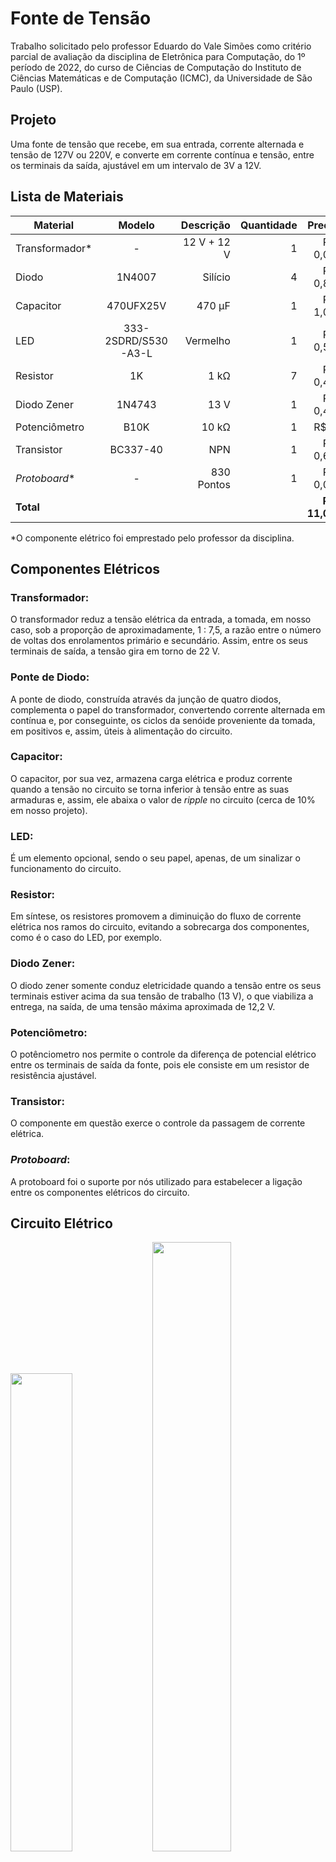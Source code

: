 # **Fonte de Tensão**
Trabalho solicitado pelo professor Eduardo do Vale Simões como critério parcial de avaliação da disciplina de Eletrônica para Computação, do 1º período de 2022, do curso de Ciências de Computação do Instituto de Ciências Matemáticas e de Computação (ICMC), da Universidade de São Paulo (USP).
## **Projeto**
Uma fonte de tensão que recebe, em sua entrada, corrente alternada e tensão de 127V ou 220V, e converte em corrente contínua e tensão, entre os terminais da saída, ajustável em um intervalo de 3V a 12V.
## **Lista de Materiais**
| Material        | Modelo |Descrição|Quantidade           | Preço  |
| ------------- |:-------------:| -----:| -----:| -----:|
|Transformador*|-|12 V + 12 V|1|R$ 0,00|
|Diodo|1N4007|Silício|4|R$ 0,80|
|Capacitor|470UFX25V|470 µF|1|R$ 1,05|
|LED|333-2SDRD/S530-A3-L|Vermelho|1|R$ 0,50|
|Resistor|1K|1 kΩ|7|R$ 0,49|
|Diodo Zener|1N4743|13 V|1|R$ 0,48|
|Potenciômetro|B10K|10 kΩ|1|R$ 7|
|Transistor|BC337-40|NPN|1|R$ 0,69|
|*Protoboard**|-|830 Pontos|1|R$ 0,00|
|**Total**||||**R$ 11,01**|

*O componente elétrico foi emprestado pelo professor da disciplina.

## **Componentes Elétricos**
### Transformador:
    
O transformador reduz a tensão elétrica da entrada, a tomada, em nosso caso, sob a proporção de aproximadamente, 1 : 7,5, a razão entre o número de voltas dos enrolamentos primário e secundário. Assim, entre os seus terminais de saída, a tensão gira em torno de 22 V.

### Ponte de Diodo:

A ponte de diodo, construída através da junção de quatro diodos, complementa o papel do transformador, convertendo corrente alternada em contínua e, por conseguinte, os ciclos da senóide proveniente da tomada, em positivos e, assim, úteis à alimentação do circuito.

### Capacitor:

O capacitor, por sua vez, armazena carga elétrica e produz corrente quando a tensão no circuito se torna inferior à tensão entre as suas armaduras e, assim, ele abaixa o valor de *ripple* no circuito (cerca de 10% em nosso projeto).

### LED:

É um elemento opcional, sendo o seu papel, apenas, de um sinalizar o funcionamento do circuito.

### Resistor:

Em síntese, os resistores promovem a diminuição do fluxo de corrente elétrica nos ramos do circuito, evitando a sobrecarga dos componentes, como é o caso do LED, por exemplo.

### Diodo Zener:

O diodo zener somente conduz eletricidade quando a tensão entre os seus terminais estiver acima da sua tensão de trabalho (13 V), o que viabiliza a entrega, na saída, de uma tensão máxima aproximada de 12,2 V.

### Potenciômetro:

O potênciometro nos permite o controle da diferença de potencial elétrico entre os terminais de saída da fonte, pois ele consiste em um resistor de resistência ajustável.

### Transistor:

O componente em questão exerce o controle da passagem de corrente elétrica.

### *Protoboard*:

A protoboard foi o suporte por nós utilizado para estabelecer a ligação entre os componentes elétricos do circuito.

## **Circuito Elétrico**

<p>
  <img src="./Imagens/Fonte1.jpeg" width="44.3%">
  <img src="./Imagens/Fonte2.jpeg" width="50%">
  <img src = "./Imagens/Fonte3.jpeg" width = "94.8%">
</p>

## **Diagrama Esquemático**

### **Falstad**
![](Imagens/Diagrama%20Esquemático%20(Falstad).png)

https://tinyurl.com/27zkp3qr
### **EAGLE**
![](Imagens/Diagrama%20Esquemático%20(EAGLE).png)
## **Placa de Circuito de Impresso (PCB)**
![](Imagens/Placa%20de%20Circuito%20Impresso%20(PCB).png)
### **Parte Superior**
![](Imagens/Placa%20de%20Circuito%20Impresso%20(PCB)%20(Parte%20Superior).2.png)
### **Parte Inferior**
![](Imagens/Placa%20de%20Circuito%20Impresso%20(PCB)%20(Parte%20Inferior).2.png)
### **Furação**
![](Imagens/Placa%20de%20Circuito%20Impresso%20(PCB)%20(Furação).2.png)
## **Cálculos**
### **Tensão Elétrica**

<p>
  <img src="./Imagens/Cálculo1.png" width="50%">
  <img src="./Imagens/Cálculo2.png" width="50%">
  <img src = "./Imagens/Cálculo3.png" width = "50%">
  <img src = "./Imagens/Cálculo4.png" width = "50%">
</p>

### **Corrente Elétrica**

<p>
  <img src="./Imagens/Corrente%20LED.png" width="50%">
  <img src="./Imagens/Corrente%20Regulador.png" width="50%">
  <img src = "./Imagens/Corrente%20Carga.png" width = "50%">
  <img src = "./Imagens/Corrente%20Total.png" width = "50%">
</p>

### **Capacitância**

![](Imagens/Capacit%C3%A2ncia.png)

## **Vídeo**
(Link)
## **Grupo**
* Kayky Pimentel de Sena;
* Miller Matheus Lima Anacleto Rocha;
* Gabriela Amadori;
* Murilo Fonseca de Matos.
